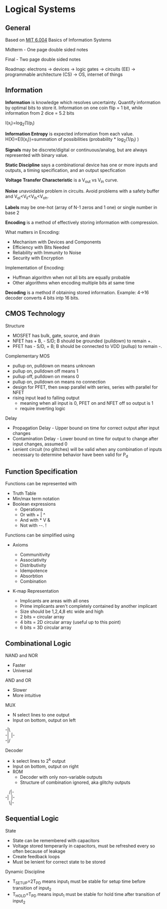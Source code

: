 # Logical Systems

## General

Based on [MIT 6.004](https://6004.mit.edu/) Basics of Information Systems

Midterm - One page double sided notes

Final - Two page double sided notes

Roadmap: electrons -> devices -> logic gates -> circuits (EE) -> programmable architecture (CS) -> OS, internet of things

## Information

**Information** is knowledge which resolves uncertainty. Quantify information by optimal bits to store it. Information on one coin flip = 1 bit, while information from 2 dice = 5.2 bits

I(x<sub>i</sub>)=log<sub>2</sub>(1/p<sub>i</sub>)


**Information Entropy** is expected information from each value.
H(X)=E(I(x<sub>i</sub>))=summation of possibilities (probability * log<sub>2</sub>(1/p<sub>i</sub>) )

**Signals** may be discrete/digital or continuous/analog, but are always represented with binary value.

**Static Discipline** says a combinational device has one or more inputs and outputs, a timing specification, and an output specfication

**Voltage Transfer Characteristic** is a V<sub>out</sub> vs V<sub>in</sub> curve.

**Noise** unavoidable problem in circuits. Avoid problems with a safety buffer and V<sub>ol</sub><V<sub>il</sub><V<sub>ih</sub><V<sub>oh</sub>.

**Labels** may be one-hot (array of N-1 zeros and 1 one) or single number in base 2

**Encoding** is a method of effectively storing information with compression.

What matters in Encoding:
- Mechanism  with Devices and Components
- Efficiency with Bits Needed
- Reliability with Immunity to Noise
- Security with Encryption

Implementation of Encoding:
- Huffman algorithm when not all bits are equally probable
- Other algorithms when encoding multiple bits at same time

**Decoding** is a method if obtaining stored information. Example: 4->16 decoder converts 4 bits intp 16 bits.

## CMOS Technology
Structure
- MOSFET has bulk, gate, source, and drain
- NFET has + B, - S/D; B should be grounded (pulldown) to remain +.
- PFET has - S/D, + B; B should be connected to VDD (pullup) to remain -.

Complementary MOS
- pullup on, pulldown on means unknown
- pullup on, pulldown off means 1
- pullup off, pulldown on means 0
- pullup on, pulldown on means no connection
- design for PFET, then swap parallel with series, series with parallel for NFET
- rising input lead to falling output
    - meaning when all input is 0, PFET on and NFET off so output is 1
    - require inverting logic

Delay
- Propagation Delay - Upper bound on time for correct output after input changes
- Contamination Delay - Lower bound on time for output to change after input changes, assumed 0
- Lenient circuit (no glitches) will be valid when any combination of inputs necessary to determine behavior have been valid for P<sub>d</sub>


## Function Specification
Functions can be represented with
- Truth Table
- Min/max term notation
- Boolean expressions
    - Operations
    - Or with + | ^
    - And with * V  \&
    - Not with --. !

Functions can be simplified using
- Axioms
    - Communitivity
    - Associativity
    - Distributivity
    - Idempotence
    - Absorbtion
    - Combination

- K-map Representation
    - Implicants are areas with all ones
    - Prime implicants aren't completely contained by another implicant
    - Size should be 1,2,4,8 etc wide and high
    - 2 bits = circular array
    - 4 bits = 2D circular array (useful up to this point)
    - 6 bits = 3D circular array

## Combinational Logic
NAND and NOR
- Faster
- Universal

AND and OR
- Slower
- More intuitive

MUX
- N select lines to one output
- Input on bottom, output on left

-|\\  \
-|&nbsp; |- \
-|/

Decoder
- k select lines to 2<sup>k</sup> output
- Input on bottom, output on right
- ROM
    - Decoder with only non-variable outputs
    - Structure of combination ignored, aka glitchy outputs

&nbsp;&nbsp; /|- \
-|&nbsp; |- \
&nbsp;&nbsp; \\|-

## Sequential Logic

State
- State can be remembered with capacitors
- Voltage stored temperarily in capacitors, must be refreshed every so often because of leakage
- Create feedback loops
- Must be lenient for correct state to be stored

Dynamic Discipline
- T<sub>SETUP</sub>=2T<sub>PD</sub> means input<sub>1</sub> must be stable for setup time before transition of input<sub>2</sub>
- T<sub>HOLD</sub>=T<sub>PD</sub> means input<sub>1</sub> must be stable for hold time after transition of input<sub>2</sub>